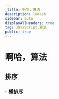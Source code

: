 ```yaml
---
_title: 啊哈，算法
description: lodash
sidebar: auto
displayAllHeaders: true
tag: JavaScript,算法
public: true
---
```


# 啊哈，算法

## 排序

### - [桶排序](01.sort/01.bucket-sort.md)